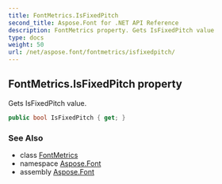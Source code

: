 ```yaml
---
title: FontMetrics.IsFixedPitch
second_title: Aspose.Font for .NET API Reference
description: FontMetrics property. Gets IsFixedPitch value
type: docs
weight: 50
url: /net/aspose.font/fontmetrics/isfixedpitch/
---
```

## FontMetrics.IsFixedPitch property

Gets IsFixedPitch value.

```csharp
public bool IsFixedPitch { get; }
```

### See Also

* class [FontMetrics](../)
* namespace [Aspose.Font](../../../aspose.font/)
* assembly [Aspose.Font](../../../)


